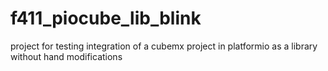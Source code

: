 # f411_piocube_lib_blink
project for testing integration of a cubemx project in platformio as a library without hand modifications
